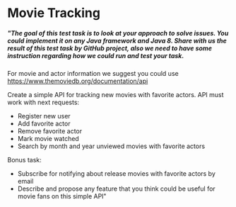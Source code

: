 # Movie Tracking

##### "The goal of this test task is to  look at your approach to solve issues. You could implement it on any Java framework and Java 8. Share with us the result of this test task by GitHub project, also we need to have some instruction regarding how we could run and test your task. 


For movie and actor information we suggest you could use https://www.themoviedb.org/documentation/api 


Create a simple API for tracking new movies with favorite actors. API must work with next requests:

* Register new user
* Add favorite actor
* Remove favorite actor
* Mark movie watched
* Search by month and year unviewed movies with favorite actors


Bonus task:

* Subscribe for notifying about release movies with favorite actors by email 
* Describe and propose any feature that you think could be useful for movie fans on this simple API"